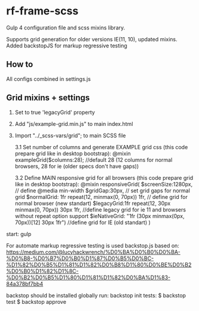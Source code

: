 # rf-frame-scss

Gulp 4 configuration file and scss mixins library. 

Supports grid generation for older versions IE(11, 10), updated mixins. 
Added backstopJS for markup regressive testing

## How to
All configs combined in settings.js

## Grid mixins + settings
1. Set to true 'legacyGrid' property
2. Add "js/example-grid.min.js" to main index.html
      <script>
        var gridSettings = {
            columns: 14,
            gaps: true,
            customClass: 'box'
        }
    </script>
3. Import "../_scss-vars/grid"; to main SCSS file

    3.1 Set number of columns and generate EXAMPLE grid css  (this code prepare grid like in desktop bootstrap):
        @mixin exampleGrid($columns:28); //default 28 (12 columns for normal browsers, 28 for ie (older specs don't have gaps))
         
    3.2 Define MAIN responsive grid for all browsers (this code prepare grid like in desktop bootstrap):
        @mixin responsiveGrid(
        $screenSize:1280px, // define @media min-width
        $gridGap:30px, // set grid gaps for normal grid
        $normalGrid: 1fr repeat(12, minmax(0, 70px)) 1fr, // define grid for normal browser (new standart)
        $legacyGrid:1fr repeat(12, 30px minmax(0, 70px)) 30px 1fr, //define legacy grid for ie 11 and browsers without repeat option support
        $ieNativeGrid: "1fr (30px minmax(0px, 70px))[12] 30px 1fr") //define grid for IE (old standart)
        )

start: gulp

For automate markup regressive testing is used backstop.js
based on: https://medium.com/@lucyhackwrench/%D0%BA%D0%B0%D0%BA-%D0%B8-%D0%B7%D0%B0%D1%87%D0%B5%D0%BC-%D1%82%D0%B5%D1%81%D1%82%D0%B8%D1%80%D0%BE%D0%B2%D0%B0%D1%82%D1%8C-%D0%B2%D0%B5%D1%80%D1%81%D1%82%D0%BA%D1%83-84a378bf7bb4


backstop should be installed globally
run:
backstop init
tests:
$ backstop test
$ backstop approve